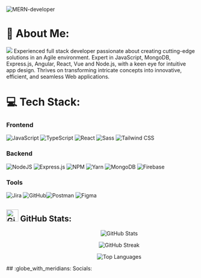 ![MERN-developer](https://pbs.twimg.com/media/DQlOsZyVAAAXfAx?format=jpg&name=large)

# :dizzy: About Me:
[![](https://visitcount.itsvg.in/api?id=Naveenkumar153&icon=3&color=8)](https://visitcount.itsvg.in)
Experienced full stack developer passionate about creating cutting-edge solutions in an Agile environment. Expert in JavaScript, MongoDB, Express.js, Angular, React, Vue and Node.js, with a keen eye for intuitive app design. Thrives on transforming intricate concepts into innovative, efficient, and seamless Web applications.
# :computer: Tech Stack:
### Frontend
![JavaScript](https://img.shields.io/badge/javascript-%23323330.svg?style=for-the-badge&logo=javascript&logoColor=%23F7DF1E) ![TypeScript](https://img.shields.io/badge/TypeScript-3178C6?style=for-the-badge&logo=typescript&logoColor=white) ![React](https://img.shields.io/badge/React-61DAFB?style=for-the-badge&logo=react&logoColor=blue&color=black) ![Sass](https://img.shields.io/badge/Sass-CC6699?style=for-the-badge&logo=sass&logoColor=white&color=CC6699) ![Tailwind CSS](https://img.shields.io/badge/Tailwind_CSS-38B2AC?style=for-the-badge&logo=tailwind-css&logoColor=white&color=blue)
### Backend
 ![NodeJS](https://img.shields.io/badge/node.js-6DA55F?style=for-the-badge&logo=node.js&logoColor=white) ![Express.js](https://img.shields.io/badge/express.js-%23404d59.svg?style=for-the-badge&logo=express&logoColor=%2361DAFB) ![NPM](https://img.shields.io/badge/NPM-%23000000.svg?style=for-the-badge&logo=npm&logoColor=white) ![Yarn](https://img.shields.io/badge/yarn-%232C8EBB.svg?style=for-the-badge&logo=yarn&logoColor=white) ![MongoDB](https://img.shields.io/badge/MongoDB-%234ea94b.svg?style=for-the-badge&logo=mongodb&logoColor=white) ![Firebase](https://img.shields.io/badge/firebase-%23039BE5.svg?style=for-the-badge&logo=firebase)
### Tools
![Jira](https://img.shields.io/badge/jira-%230A0FFF.svg?style=for-the-badge&logo=jira&logoColor=white) ![GitHub](https://img.shields.io/badge/GitHub-181717?style=for-the-badge&logo=github&logoColor=white)![Postman](https://img.shields.io/badge/Postman-FF6C37?style=for-the-badge&logo=postman&logoColor=white) ![Figma](https://img.shields.io/badge/figma-%23F24E1E.svg?style=for-the-badge&logo=figma&logoColor=white)
## <img src="https://static-00.iconduck.com/assets.00/increase-stats-icon-506x512-buzd2nys.png" alt="GitHub Stats" style="width: 2rem"> GitHub Stats:
<div align="center" style="width: 600px; margin: 0 auto;">
 <P align="center" style="width: 600px; !important">
    <img src="https://github-readme-stats.vercel.app/api?username=Naveenkumar153&theme=gotham&hide_border=false&include_all_commits=true&count_private=true"  alt="GitHub Stats">
 </P>
 <P align="center" style="width: 600px; !important">
   <img src="https://github-readme-streak-stats.herokuapp.com/?user=Naveenkumar153&theme=gotham&hide_border=false"  alt="GitHub Streak">
 </P>
 <P align="center" style="width: 600px; !important">
  <img src="https://github-readme-stats.vercel.app/api/top-langs/?username=Naveenkumar153&theme=gotham&hide_border=false&include_all_commits=true&count_private=true&layout=compact" alt="Top Languages">
 </P>
</div>
## :globe_with_meridians: Socials:
<!-- [![LinkedIn](https://img.shields.io/badge/LinkedIn-%230077B5.svg?logo=linkedin&logoColor=white)](https://linkedin.com/in/srihari-t) [![Stack Overflow](https://img.shields.io/badge/-Stackoverflow-FE7A16?logo=stack-overflow&logoColor=white)](https://stackoverflow.com/users/14775498) -->
